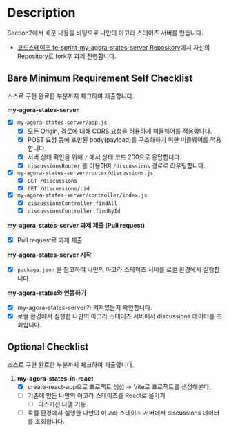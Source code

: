 # Description

Section2에서 배운 내용을 바탕으로 나만의 아고라 스테이츠 서버를 만듭니다.

- [코드스테이츠 fe-sprint-my-agora-states-server Repository](https://github.com/codestates-seb/fe-sprint-my-agora-states-server)에서 자신의 Repository로 fork후 과제 진행합니다.

## Bare Minimum Requirement Self Checklist

스스로 구현 완료한 부분까지 체크하여 제출합니다.

**my-agora-states-server**

- [x] `my-agora-states-server/app.js`
  - [x] 모든 Origin, 경로에 대해 CORS 요청을 허용하게 미들웨어를 적용합니다.
  - [x] POST 요청 등에 포함된 body(payload)를 구조화하기 위한 미들웨어를 적용합니다.
  - [x] 서버 상태 확인을 위해 `/` 에서 상태 코드 200으로 응답합니다.
  - [x] `discussionsRouter` 를 이용하여 `/discussions` 경로로 라우팅합니다.
- [x] `my-agora-states-server/router/discussions.js`
  - [x] `GET /discussions`
  - [x] `GET /discussions/:id`
- [x] `my-agora-states-server/controller/index.js`
  - [x] `discussionsController.findAll`
  - [x] `discussionsController.findById`

**my-agora-states-server 과제 제출 (Pull request)**

- [x] Pull request로 과제 제출

**my-agora-states-server 시작**

- [x] `package.json` 을 참고하여 나만의 아고라 스테이츠 서버를 로컬 환경에서 실행합니다.

**my-agora-states와 연동하기**

- [x] my-agora-states-server가 켜져있는지 확인합니다.
- [x] 로컬 환경에서 실행한 나만의 아고라 스테이츠 서버에서 discussions 데이터를 조회합니다.

## Optional Checklist

스스로 구현 완료한 부분까지 체크하여 제출합니다.

1. **my-agora-states-in-react**
   - [x] create-react-app으로 프로젝트 생성 → Vite로 프로젝트를 생성해본다.
   - [ ] 기존에 만든 나만의 아고라 스테이츠를 React로 옮기기
     - [ ] 디스커션 나열 기능
   - [ ] 로컬 환경에서 실행한 나만의 아고라 스테이츠 서버에서 discussions 데이터를 조회합니다.
